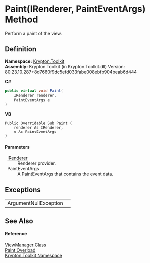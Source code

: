 # Paint(IRenderer, PaintEventArgs) Method


Perform a paint of the view.



## Definition
**Namespace:** <a href="79d2eac2-21f4-54ff-7552-b20c33c30600.md">Krypton.Toolkit</a>  
**Assembly:** Krypton.Toolkit (in Krypton.Toolkit.dll) Version: 80.23.10.287+8d7660f9dc5efd033fabe008ebfb904beab6d444

**C#**
``` C#
public virtual void Paint(
	IRenderer renderer,
	PaintEventArgs e
)
```
**VB**
``` VB
Public Overridable Sub Paint ( 
	renderer As IRenderer,
	e As PaintEventArgs
)
```



#### Parameters
<dl><dt>  <a href="510ba00d-9814-c743-a4c7-aee129753625.md">IRenderer</a></dt><dd>Renderer provider.</dd><dt>  PaintEventArgs</dt><dd>A PaintEventArgs that contains the event data.</dd></dl>

## Exceptions
<table>
<tr>
<td>ArgumentNullException</td>
<td /></tr>
</table>

## See Also


#### Reference
<a href="3760acae-8ec5-3ca7-2132-35bf556b0fbb.md">ViewManager Class</a>  
<a href="06be610e-631e-c08c-168b-4f41c36e5c71.md">Paint Overload</a>  
<a href="79d2eac2-21f4-54ff-7552-b20c33c30600.md">Krypton.Toolkit Namespace</a>  
